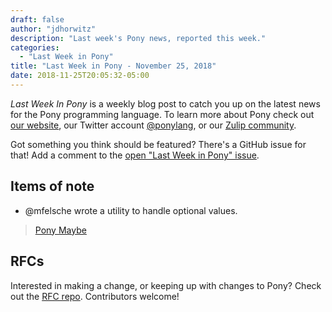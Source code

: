 ```yaml
---
draft: false
author: "jdhorwitz"
description: "Last week's Pony news, reported this week."
categories:
  - "Last Week in Pony"
title: "Last Week in Pony - November 25, 2018"
date: 2018-11-25T20:05:32-05:00
---
```


_Last Week In Pony_ is a weekly blog post to catch you up on the latest news for the Pony programming language. To learn more about Pony check out [our website](https://ponylang.io), our Twitter account [@ponylang](https://twitter.com/ponylang), or our [Zulip community](https://ponylang.zulipchat.com).

Got something you think should be featured? There's a GitHub issue for that! Add a comment to the [open "Last Week in Pony" issue](https://github.com/ponylang/ponylang.github.io/issues?q=is%3Aissue+is%3Aopen+label%3Alast-week-in-pony).
<!-- more -->

## Items of note

- @mfelsche wrote a utility to handle optional values.

> [Pony Maybe](https://github.com/mfelsche/pony-maybe)

## RFCs

Interested in making a change, or keeping up with changes to Pony? Check out the [RFC repo](https://github.com/ponylang/rfcs). Contributors welcome!
